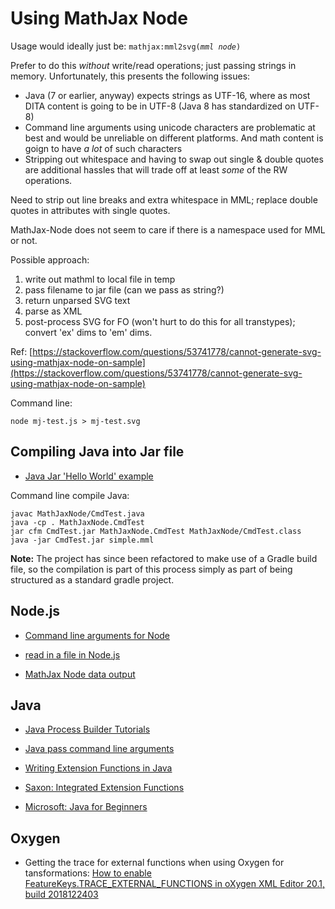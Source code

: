 # Using MathJax Node

Usage would ideally just be: `mathjax:mml2svg(`*`mml node`*`)`

Prefer to do this _without_ write/read operations; just passing strings in memory. Unfortunately, this presents the following issues:

- Java (7 or earlier, anyway) expects strings as UTF-16, where as most DITA content is going to be in UTF-8 (Java 8 has standardized on UTF-8)
- Command line arguments using unicode characters are problematic at best and would be unreliable on different platforms. And math content is goign to have _a lot_ of such characters
- Stripping out whitespace and having to swap out single & double quotes are additional hassles that will trade off at least _some_ of the RW operations.

Need to strip out line breaks and extra whitespace in MML; replace double quotes in attributes with single quotes.

MathJax-Node does not seem to care if there is a namespace used for MML or not.

Possible approach:
1) write out mathml to local file in temp
2) pass filename to jar file (can we pass as string?)
3) return unparsed SVG text
4) parse as XML
5) post-process SVG for FO (won't hurt to do this for all transtypes); convert 'ex' dims to 'em' dims.

Ref: [https://stackoverflow.com/questions/53741778/cannot-generate-svg-using-mathjax-node-on-sample](https://stackoverflow.com/questions/53741778/cannot-generate-svg-using-mathjax-node-on-sample)

Command line:
```
node mj-test.js > mj-test.svg
```

## Compiling Java into Jar file
* [Java Jar 'Hello World' example](https://github.com/macagua/example.java.helloworld)

Command line compile Java:
```
javac MathJaxNode/CmdTest.java
java -cp . MathJaxNode.CmdTest
jar cfm CmdTest.jar MathJaxNode.CmdTest MathJaxNode/CmdTest.class
java -jar CmdTest.jar simple.mml
```

**Note:** The project has since been refactored to make use of a Gradle build file, so the compilation is part of this process simply as part of being structured as a standard gradle project.

## Node.js
* [Command line arguments for Node](https://www.digitalocean.com/community/tutorials/nodejs-command-line-arguments-node-scripts)

* [read in a file in Node.js](https://stackoverflow.com/questions/9168737/read-a-text-file-using-node-js)

* [MathJax Node data output](https://github.com/mathjax/MathJax-node#promiseresolveresultoptions--promiserejecterrors--callbackresult-options)

## Java

* [Java Process Builder Tutorials](https://www.baeldung.com/java-lang-processbuilder-api)

* [Java pass command line arguments](https://stackoverflow.com/questions/8123058/passing-on-command-line-arguments-to-runnable-jar/8123262#8123262)

* [Writing Extension Functions in Java](http://cafeconleche.org/books/xmljava/chapters/ch17s03.html)

* [Saxon: Integrated Extension Functions](https://www.saxonica.com/html/documentation10/extensibility/integratedfunctions/index.html)

* [Microsoft: Java for Beginners](https://learn.microsoft.com/en-us/shows/java-for-beginners/)

## Oxygen

* Getting the trace for external functions when using Oxygen for tansformations: 
    [How to enable FeatureKeys.TRACE_EXTERNAL_FUNCTIONS in oXygen XML Editor 20.1, build 2018122403](https://www.oxygenxml.com/forum/xslt-and-fop/topic18618.html)